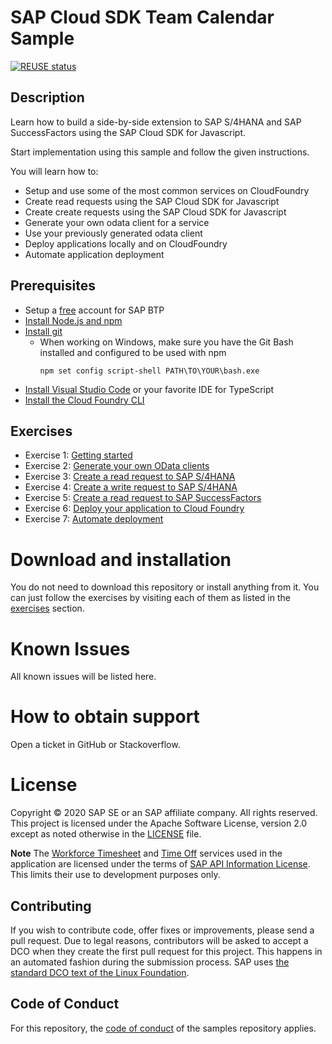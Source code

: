 # SAP Cloud SDK Team Calendar Sample

[![REUSE status](https://api.reuse.software/badge/github.com/SAP-samples/cloud-sdk-team-calendar)](https://api.reuse.software/info/github.com/SAP-samples/cloud-sdk-team-calendar)

## Description

Learn how to build a side-by-side extension to SAP S/4HANA and SAP SuccessFactors using the SAP Cloud SDK for Javascript.

Start implementation using this sample and follow the given instructions.

You will learn how to:

- Setup and use some of the most common services on CloudFoundry
- Create read requests using the SAP Cloud SDK for Javascript
- Create create requests using the SAP Cloud SDK for Javascript
- Generate your own odata client for a service
- Use your previously generated odata client
- Deploy applications locally and on CloudFoundry
- Automate application deployment

## Prerequisites

- Setup a [free](https://developers.sap.com/tutorials/btp-cockpit-setup.html) account for SAP BTP
- [Install Node.js and npm](https://docs.npmjs.com/downloading-and-installing-node-js-and-npm)
- [Install git](https://git-scm.com/book/en/v2/Getting-Started-Installing-Git)
  - When working on Windows, make sure you have the Git Bash installed and configured to be used with npm
    ```
    npm set config script-shell PATH\TO\YOUR\bash.exe
    ```
- [Install Visual Studio Code](https://code.visualstudio.com/download) or your favorite IDE for TypeScript
- [Install the Cloud Foundry CLI](https://docs.cloudfoundry.org/cf-cli/install-go-cli.html)

## Exercises

- Exercise 1: [Getting started](exercises/01-getting-started.md)
- Exercise 2: [Generate your own OData clients](exercises/02-generate-odata-clients.md)
- Exercise 3: [Create a read request to SAP S/4HANA](exercises/03-s4-read-request.md)
- Exercise 4: [Create a write request to SAP S/4HANA](exercises/04-s4-write-request.md)
- Exercise 5: [Create a read request to SAP SuccessFactors](exercises/05-sfsf-read-request.md)
- Exercise 6: [Deploy your application to Cloud Foundry](exercises/06-deploy-to-cf.md)
- Exercise 7: [Automate deployment](exercises/07-automate-deployment.md)

# Download and installation

You do not need to download this repository or install anything from it. You can just follow the exercises by visiting each of them as listed in the [exercises](#exercises) section.

# Known Issues

All known issues will be listed here.

# How to obtain support

Open a ticket in GitHub or Stackoverflow.

# License

Copyright © 2020 SAP SE or an SAP affiliate company. All rights reserved. This project is licensed under the Apache Software License, version 2.0 except as noted otherwise in the [LICENSE](./LICENSE) file.

**Note** The [Workforce Timesheet](https://api.sap.com/api/API_MANAGE_WORKFORCE_TIMESHEET/overview) and [Time Off](https://api.sap.com/api/ECTimeOff/overview) services used in the application are licensed under the terms of [SAP API Information License](./LICENSES/LicenseRef-API-Definition-File-License.txt). This limits their use to development purposes only.

## Contributing

If you wish to contribute code, offer fixes or improvements, please send a pull request.
Due to legal reasons, contributors will be asked to accept a DCO when they create the first pull request for this project.
This happens in an automated fashion during the submission process. SAP uses [the standard DCO text of the Linux Foundation](https://developercertificate.org/).

## Code of Conduct

For this repository, the [code of conduct](./CODE_OF_CONDUCT.md) of the samples repository applies.
